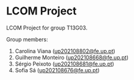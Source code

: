 # LCOM Project

LCOM Project for group T13G03.

Group members:

1. Carolina Viana (up202108802@fe.up.pt)
2. Guilherme Monteiro (up202108668@fe.up.pt)
3. Sérgio Peixoto (up202108681@fe.up.pt)
4. Sofia Sá (up202108676@fe.up.pt)
